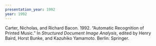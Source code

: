 ```yaml
---
presentation_year: 1992
year: 1992
---
```


Carter, Nicholas, and Richard Bacon. 1992. “Automatic Recognition of Printed Music.” In <i>Structured Document Image Analysis</i>, edited by Henry Baird, Horst Bunke, and Kazuhiko Yamamoto. Berlin: Springer.